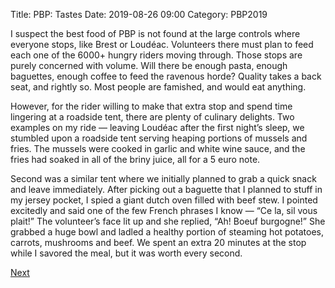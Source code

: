 Title: PBP: Tastes
Date: 2019-08-26 09:00
Category: PBP2019

I suspect the best food of PBP is not found at the large controls where everyone stops, like Brest or Loudéac. Volunteers there must plan to feed each one of the 6000+ hungry riders moving through. Those stops are purely concerned with volume. Will there be enough pasta, enough baguettes, enough coffee to feed the ravenous horde? Quality takes a back seat, and rightly so. Most people are famished, and would eat anything.

However, for the rider willing to make that extra stop and spend time lingering at a roadside tent, there are plenty of culinary delights. Two examples on my ride — leaving Loudéac after the first night’s sleep, we stumbled upon a roadside tent serving heaping portions of mussels and fries. The mussels were cooked in garlic and white wine sauce, and the fries had soaked in all of the briny juice, all for a 5 euro note.

Second was a similar tent where we initially planned to grab a quick snack and leave immediately. After picking out a baguette that I planned to stuff in my jersey pocket, I spied a giant dutch oven filled with beef stew. I pointed excitedly and said one of the few French phrases I know — “Ce la, sil vous plait!” The volunteer’s face lit up and she replied, “Ah! Boeuf burgogne!” She grabbed a huge bowl and ladled a healthy portion of steaming hot potatoes, carrots, mushrooms and beef. We spent an extra 20 minutes at the stop while I savored the meal, but it was worth every second.

[Next]({filename}/pbp-aches.md)
